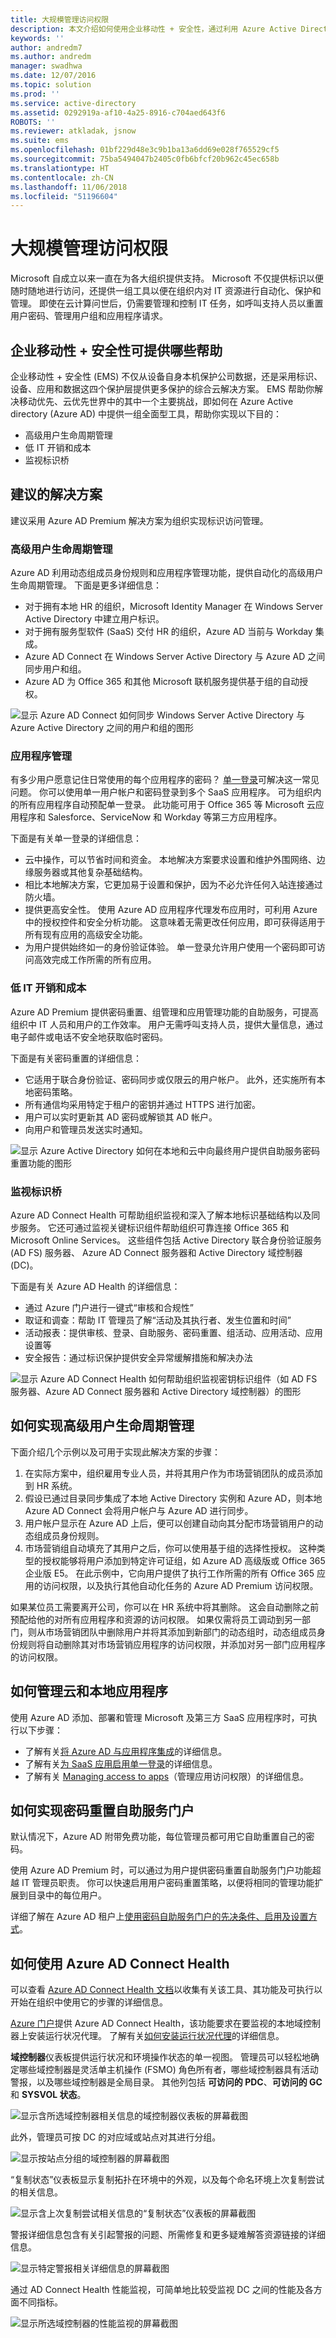 ```yaml
---
title: 大规模管理访问权限
description: 本文介绍如何使用企业移动性 + 安全性，通过利用 Azure Active Directory 中的工具使组织能够进行标识访问管理。
keywords: ''
author: andredm7
ms.author: andredm
manager: swadhwa
ms.date: 12/07/2016
ms.topic: solution
ms.prod: ''
ms.service: active-directory
ms.assetid: 0292919a-af10-4a25-8916-c704aed643f6
ROBOTS: ''
ms.reviewer: atkladak, jsnow
ms.suite: ems
ms.openlocfilehash: 01bf229d48e3c9b1ba13a6dd69e028f765529cf5
ms.sourcegitcommit: 75ba5494047b2405c0fb6bfcf20b962c45ec658b
ms.translationtype: HT
ms.contentlocale: zh-CN
ms.lasthandoff: 11/06/2018
ms.locfileid: "51196604"
---
```

# <a name="manage-access-at-scale"></a>大规模管理访问权限
Microsoft 自成立以来一直在为各大组织提供支持。 Microsoft 不仅提供标识以便随时随地进行访问，还提供一组工具以便在组织内对 IT 资源进行自动化、保护和管理。 即使在云计算问世后，仍需要管理和控制 IT 任务，如呼叫支持人员以重置用户密码、管理用户组和应用程序请求。

## <a name="how-enterprise-mobility--security-can-help-you"></a>企业移动性 + 安全性可提供哪些帮助
企业移动性 + 安全性 (EMS) 不仅从设备自身本机保护公司数据，还是采用标识、设备、应用和数据这四个保护层提供更多保护的综合云解决方案。 EMS 帮助你解决移动优先、云优先世界中的其中一个主要挑战，即如何在 Azure Active directory (Azure AD) 中提供一组全面型工具，帮助你实现以下目的：
- 高级用户生命周期管理
- 低 IT 开销和成本
- 监视标识桥

## <a name="recommended-solution"></a>建议的解决方案
建议采用 Azure AD Premium 解决方案为组织实现标识访问管理。

### <a name="advanced-user-lifecycle-management"></a>高级用户生命周期管理
Azure AD 利用动态组成员身份规则和应用程序管理功能，提供自动化的高级用户生命周期管理。 下面是更多详细信息：

- 对于拥有本地 HR 的组织，Microsoft Identity Manager 在 Windows Server Active Directory 中建立用户标识。
- 对于拥有服务型软件 (SaaS) 交付 HR 的组织，Azure AD 当前与 Workday 集成。
- Azure AD Connect 在 Windows Server Active Directory 与 Azure AD 之间同步用户和组。
- Azure AD 为 Office 365 和其他 Microsoft 联机服务提供基于组的自动授权。

![显示 Azure AD Connect 如何同步 Windows Server Active Directory 与 Azure Active Directory 之间的用户和组的图形](./media/manage-access-at-scale/manage-access-at-scale-fig1.png)

### <a name="application-management"></a>应用程序管理
有多少用户愿意记住日常使用的每个应用程序的密码？ [单一登录](https://azure.microsoft.com/documentation/articles/active-directory-appssoaccess-whatis/)可解决这一常见问题。 你可以使用单一用户帐户和密码登录到多个 SaaS 应用程序。 可为组织内的所有应用程序自动预配单一登录。 此功能可用于 Office 365 等 Microsoft 云应用程序和 Salesforce、ServiceNow 和 Workday 等第三方应用程序。

下面是有关单一登录的详细信息：

 - 云中操作，可以节省时间和资金。 本地解决方案要求设置和维护外围网络、边缘服务器或其他复杂基础结构。
 - 相比本地解决方案，它更加易于设置和保护，因为不必允许任何入站连接通过防火墙。
 - 提供更高安全性。 使用 Azure AD 应用程序代理发布应用时，可利用 Azure 中的授权控件和安全分析功能。 这意味着无需更改任何应用，即可获得适用于所有现有应用的高级安全功能。
 - 为用户提供始终如一的身份验证体验。 单一登录允许用户使用一个密码即可访问高效完成工作所需的所有应用。

### <a name="low-it-overhead-and-cost"></a>低 IT 开销和成本
Azure AD Premium 提供密码重置、组管理和应用管理功能的自助服务，可提高组织中 IT 人员和用户的工作效率。 用户无需呼叫支持人员，提供大量信息，通过电子邮件或电话不安全地获取临时密码。

下面是有关密码重置的详细信息：

- 它适用于联合身份验证、密码同步或仅限云的用户帐户。 此外，还实施所有本地密码策略。
- 所有通信均采用特定于租户的密钥并通过 HTTPS 进行加密。
- 用户可以实时更新其 AD 密码或解锁其 AD 帐户。
- 向用户和管理员发送实时通知。

![显示 Azure Active Directory 如何在本地和云中向最终用户提供自助服务密码重置功能的图形](./media/manage-access-at-scale/manage-access-at-scale-fig2.png)

### <a name="monitor-your-identity-bridge"></a>监视标识桥
Azure AD Connect Health 可帮助组织监视和深入了解本地标识基础结构以及同步服务。 它还可通过监视关键标识组件帮助组织可靠连接 Office 365 和 Microsoft Online Services。 这些组件包括 Active Directory 联合身份验证服务 (AD FS) 服务器、 Azure AD Connect 服务器和 Active Directory 域控制器 (DC)。

下面是有关 Azure AD Health 的详细信息：

- 通过 Azure 门户进行一键式“审核和合规性”
- 取证和调查：帮助 IT 管理员了解“活动及其执行者、发生位置和时间”
- 活动报表：提供审核、登录、自助服务、密码重置、组活动、应用活动、应用设置等
- 安全报告：通过标识保护提供安全异常缓解措施和解决办法

![显示 Azure AD Connect Health 如何帮助组织监视密钥标识组件（如 AD FS 服务器、Azure AD Connect 服务器和 Active Directory 域控制器）的图形](./media/manage-access-at-scale/manage-access-at-scale-fig3.png)

## <a name="how-to-implement-an-advanced-user-lifecycle-management"></a>如何实现高级用户生命周期管理
下面介绍几个示例以及可用于实现此解决方案的步骤：

1. 在实际方案中，组织雇用专业人员，并将其用户作为市场营销团队的成员添加到 HR 系统。
2.  假设已通过目录同步集成了本地 Active Directory 实例和 Azure AD，则本地 Azure AD Connect 会将用户帐户与 Azure AD 进行同步。
3.  用户帐户显示在 Azure AD 上后，便可以创建自动向其分配市场营销用户的动态组成员身份规则。
4.  市场营销组自动填充了其用户之后，你可以使用基于组的选择性授权。 这种类型的授权能够将用户添加到特定许可证组，如 Azure AD 高级版或 Office 365 企业版 E5。
    在此示例中，它向用户提供了执行工作所需的所有 Office 365 应用的访问权限，以及执行其他自动化任务的 Azure AD Premium 访问权限。

如果某位员工需要离开公司，你可以在 HR 系统中将其删除。 这会自动删除之前预配给他的对所有应用程序和资源的访问权限。 如果仅需将员工调动到另一部门，则从市场营销团队中删除用户并将其添加到新部门的动态组时，动态组成员身份规则将自动删除其对市场营销应用程序的访问权限，并添加对另一部门应用程序的访问权限。

## <a name="how-to-manage-cloud-and-on-premises-applications"></a>如何管理云和本地应用程序
使用 Azure AD 添加、部署和管理 Microsoft 及第三方 SaaS 应用程序时，可执行以下步骤：
- 了解有关[将 Azure AD 与应用程序集成](https://azure.microsoft.com/documentation/articles/active-directory-integrating-applications-getting-started/)的详细信息。
- 了解有关[为 SaaS 应用启用单一登录](https://azure.microsoft.com/documentation/articles/active-directory-sso-integrate-saas-apps/)的详细信息。
- 了解有关 [Managing access to apps](https://azure.microsoft.com/documentation/articles/active-directory-managing-access-to-apps/)（管理应用访问权限）的详细信息。

## <a name="how-to-implement-password-reset-self-service-portal"></a>如何实现密码重置自助服务门户
默认情况下，Azure AD 附带免费功能，每位管理员都可用它自助重置自己的密码。

使用 Azure AD Premium 时，可以通过为用户提供密码重置自助服务门户功能超越 IT 管理员职责。 你可以快速启用用户密码重置策略，以便将相同的管理功能扩展到目录中的每位用户。

详细了解在 Azure AD 租户上[使用密码自助服务门户的先决条件、启用及设置方式](https://azure.microsoft.com/documentation/articles/active-directory-accessmanagement-manage-groups/)。

## <a name="how-to-use-azure-ad-connect-health"></a>如何使用 Azure AD Connect Health
可以查看 [Azure AD Connect Health 文档](https://azure.microsoft.com/en-in/documentation/articles/active-directory-aadconnect-health/)以收集有关该工具、其功能及可执行以开始在组织中使用它的步骤的详细信息。

[Azure 门户](https://ms.portal.azure.com)提供 Azure AD Connect Health，该功能要求在要监视的本地域控制器上安装运行状况代理。 了解有关[如何安装运行状况代理](https://azure.microsoft.com/en-in/documentation/articles/active-directory-aadconnect-health-agent-install/)的详细信息。

**域控制器**仪表板提供运行状况和环境操作状态的单一视图。 管理员可以轻松地确定哪些域控制器是灵活单主机操作 (FSMO) 角色所有者，哪些域控制器具有活动警报，以及哪些域控制器是全局目录。 其他列包括 **可访问的 PDC**、**可访问的 GC** 和 **SYSVOL 状态**。

![显示含所选域控制器相关信息的域控制器仪表板的屏幕截图](./media/manage-access-at-scale/manage-access-at-scale-fig4.png)

此外，管理员可按 DC 的对应域或站点对其进行分组。

![显示按站点分组的域控制器的屏幕截图](./media/manage-access-at-scale/manage-access-at-scale-fig5.png)

“复制状态”仪表板显示复制拓扑在环境中的外观，以及每个命名环境上次复制尝试的相关信息。

![显示含上次复制尝试相关信息的“复制状态”仪表板的屏幕截图](./media/manage-access-at-scale/manage-access-at-scale-fig6.png)

警报详细信息包含有关引起警报的问题、所需修复和更多疑难解答资源链接的详细信息。

![显示特定警报相关详细信息的屏幕截图](./media/manage-access-at-scale/manage-access-at-scale-fig7.png)

通过 AD Connect Health 性能监视，可简单地比较受监视 DC 之间的性能及各方面不同指标。

![显示所选域控制器的性能监视的屏幕截图](./media/manage-access-at-scale/manage-access-at-scale-fig8.png)
